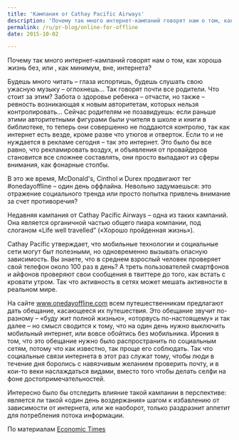 ```yaml
---
title: 'Кампания от Cathay Pacific Airways'
description: 'Почему так много интернет-кампаний говорят нам о том, как хороша жизнь без, или , как минимум, вне, интернета?'
permalink: /ru/pr-blog/online-for-offline
date: 2015-10-02

---
```


Почему так много интернет-кампаний говорят нам о том, как хороша жизнь без, или , как минимум, вне, интернета?

Будешь много читать – глаза испортишь, будешь слушать свою ужасную музыку – оглохнешь… Так говорят почти все родители. Что стоит за этим? Забота о здоровье ребенка – отчасти, но также – ревность возникающая к новым авторитетам, которых нельзя контролировать... Сейчас родителям не позавидуешь: если раньше этими авторитетными фигурами были учителя в школе и книги  в библиотеке, то теперь они совершенно не поддаются контролю, так как интернет есть везде, кроме разве что утюгов и отверток. Если то и не нуждается в рекламе сегодня – так это интернет. Это было бы все равно, что рекламировать воздух, и объявления от провайдеров становится все сложнее составлять, они просто выпадают из сферы внимания, как фонарные столбы.

В это же время, McDonald's, Cinthol и  Durex продвигают тег #onedayoffline – один день оффлайна. Невольно задумаешься: это отражение социального тренда или просто попытка привлечь внимание за счет противоречия?

Недавняя кампания от Cathay Pacific Airways – одна из таких кампаний. Она является органичной частью общего пиара компании, под слоганом «Life well travelled” («Хорошо пройденная жизнь»).

Cathay Pacific утверждает, что мобильные технологии и социальные сети могут быт полезными, но одновременно вызывать опасную зависимость. Вы знаете, что в среднем взрослый человек проверяет свой телефон около 100 раз в день? А треть пользователей смартфонов и айфонов проверяют свои сообщения в твиттере до того, как встать с кровати утром. Так что активность в сетях может мешать активности в реальном мире.

На сайте www.onedayoffline.com  всем путешественникам предлагают дать обещание, касающееся их путешествия. Это обещание звучит по-разному – «буду жит полной жизнью», «оторвусь по-настоящему» и так далее – но смысл сводится к тому, что на один день нужно выключить мобильный интернет, или вовсе обойтись без мобильника. Ирония в том, что это обещание нужно было распространить по социальным сетям, потому что как известно, так проще его соблюдать. Так что социальные связи интернета в этот раз служат тому, чтобы люди в течение дня боролись с навязчивым желанием проверить почту, и в кои-то веки наслаждаться видами, вместо того чтобы делать селфи на фоне достопримечательностей.

Интересно было бы отследить влияние такой кампании в перспективе: является ли такой «один день воздержания» шагом к избавлению от зависимости от интернета, или же наоборот, только раздразнит аппетит для потребления потока информации.

По материалам <a href="https://articles.economictimes.indiatimes.com/2015-09-16/news/66604407_1_cinthol-cathay-pacific-virtual-world">Economic Times</a>

